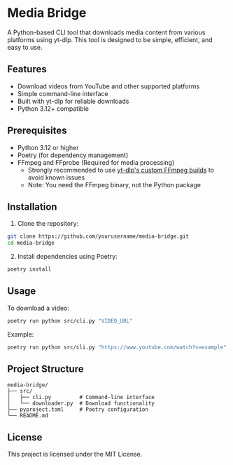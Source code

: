 # Media Bridge

A Python-based CLI tool that downloads media content from various platforms using yt-dlp. This tool is designed to be simple, efficient, and easy to use.

## Features

- Download videos from YouTube and other supported platforms
- Simple command-line interface
- Built with yt-dlp for reliable downloads
- Python 3.12+ compatible

## Prerequisites

- Python 3.12 or higher
- Poetry (for dependency management)
- FFmpeg and FFprobe (Required for media processing)
  - Strongly recommended to use [yt-dlp's custom FFmpeg builds](https://github.com/yt-dlp/FFmpeg-Builds#ffmpeg-builds) to avoid known issues
  - Note: You need the FFmpeg binary, not the Python package

## Installation

1. Clone the repository:
```bash
git clone https://github.com/yourusername/media-bridge.git
cd media-bridge
```

2. Install dependencies using Poetry:
```bash
poetry install
```

## Usage

To download a video:

```bash
poetry run python src/cli.py "VIDEO_URL"
```

Example:
```bash
poetry run python src/cli.py "https://www.youtube.com/watch?v=example"
```

## Project Structure

```
media-bridge/
├── src/
│   ├── cli.py         # Command-line interface
│   └── downloader.py  # Download functionality
├── pyproject.toml     # Poetry configuration
└── README.md         
```

## License

This project is licensed under the MIT License.
